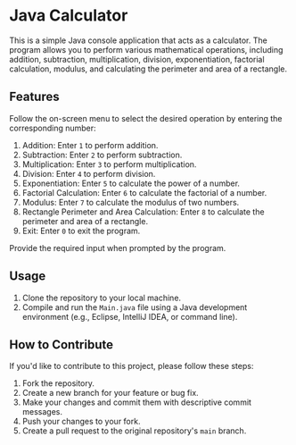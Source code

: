# Java Calculator

This is a simple Java console application that acts as a calculator. The program allows you to perform various mathematical operations, including addition, subtraction, multiplication, division, exponentiation, factorial calculation, modulus, and calculating the perimeter and area of a rectangle.

## Features

Follow the on-screen menu to select the desired operation by entering the corresponding number:

1. Addition: Enter `1` to perform addition.
2. Subtraction: Enter `2` to perform subtraction.
3. Multiplication: Enter `3` to perform multiplication.
4. Division: Enter `4` to perform division.
5. Exponentiation: Enter `5` to calculate the power of a number.
6. Factorial Calculation: Enter `6` to calculate the factorial of a number.
7. Modulus: Enter `7` to calculate the modulus of two numbers.
8. Rectangle Perimeter and Area Calculation: Enter `8` to calculate the perimeter and area of a rectangle.
0. Exit: Enter `0` to exit the program.

Provide the required input when prompted by the program.

## Usage

1. Clone the repository to your local machine.
2. Compile and run the `Main.java` file using a Java development environment (e.g., Eclipse, IntelliJ IDEA, or command line).

## How to Contribute

If you'd like to contribute to this project, please follow these steps:

1. Fork the repository.
2. Create a new branch for your feature or bug fix.
3. Make your changes and commit them with descriptive commit messages.
4. Push your changes to your fork.
5. Create a pull request to the original repository's `main` branch.